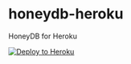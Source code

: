 # honeydb-heroku

HoneyDB for Heroku

[![Deploy to Heroku](https://www.herokucdn.com/deploy/button.svg)](https://heroku.com/deploy?template=https://github.com/foospidy/honeydb-agent-heroku)
